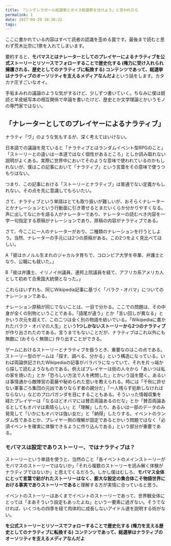 ```yaml
---
title: 「シンデレラガール総選挙とボイス総選挙を分けよう」と言われたら
permalink: 1
date: 2017-04-29 10:36:22
tags:
---
```


ここに書かれている内容はすべて読者の認識を歪める罠です。最後まで読むと思わず荒木比奈に1票を入れてしまいます。

要約すると、**モバマスとはナレーターとしてのプレイヤーによるナラティブを公式ストーリーとリソースでフォローすることで歴史化する (権力に受け入れられ擁護される、歴史としてのナラティブに転換する) コンテンツであって、総選挙はナラティブのオーソリティを支えるメディアなんだよ**という話をします。カタカナ圧すごいなオイ。

手垢まみれの議論のような気がするけど、少しずつ書いていく。ちなみに僕は朗読と羊皮紙写本の相互関係で卒論を書いたけど、歴史とか文学理論とかいうモノの専門家ではない。

## 「ナレーターとしてのプレイヤーによるナラティブ」

ナラティ「ヴ」のような気もするが、深く考えてはいけない。

日本語での議論を見ていると「ナラティブとはランダムイベント型RPGのこと」「ストーリーとの違いは一本道ではなく個性があるところ」としか読み取れない説明がよくある。実際に世界中においてそのような意味で使われているのかもしれないが、僕はこの記事において「ナラティブ」という言葉をその意味で使うつもりはない。

つまり、この記事における「ストーリーとナラティブ」は普通でない定義かもしれない。その点を先に意識してもらいたい。

さて、ナラティブという単語はとても取り扱いが難しいが、おそらくナレーターとかナレーションという行動面に引き寄せるとまだいくらか分かりやすくなる。声に出してなにかを語る人がナレーターであり、ナレーターの読むべき内容を一字一句指定する原稿がナレーションであり、原稿の内容がナラティブである。

さて、今ここに一人のナレーターがおり、二種類のナレーションを行うとしよう。当然、ナレーターの手元には2つの原稿がある。この2つをよく見比べてほしい。

A「彼はホノルル生まれのジャカルタ育ちで、コロンビア大学を卒業、弁護士となり、公職にも就いた。」

B「彼は弁護士、イリノイ州議員、連邦上院議員を経て、アフリカ系アメリカ人として初めて合衆国大統領となった。」

これらはいずれも、同じWikipedia記事に基づく「バラク・オバマ」についてのナレーションである。

ナレーション原稿が同じでないことは、一目で分かる。ここでの問題は、その中身が全くの別物ということである。「語尾が違う」とか「言い回しが異なる」とかいう次元を超えて、この二つは全く別の物語を紡いでいる。「Wikipediaに書かれたバラク・オバマの人生」という**1つしかないストーリーから2つのナラティブ**が作り出されたのである。言うまでもないことだが、ナラティブはこれ以外にも無数に (おそらく無限に) 作り出すことができる。

ゲームにおけるストーリーとナラティブを扱うとき、重要なのはこの点である。ストーリー型のゲームは「探す、調べる、分かる」という構造になっている。いわば両論併記されたWikipediaの記事がバラバラになっていて、それを片っ端から探して読むようなものである。例えばプレイヤーは街の人々から「あいつは私の家を焼いた」とか「恐ろしい方法で人を拷問した」とかいう話を聞く。あるいは事情通から敵陣営の葛藤や秘められた思いを教えられる。時には「千秋に許せない軍事ごろ集団の元凶でありならず者の親分だ」「一人残らず処断しなければならない」などのプロパガンダを目にすることもある。そういった情報収集を経たプレイヤーは「なるほどオバマには賛否両論あるのだな」とか「賛否両論あるとしてもオバマは素晴らしい」と「理解」したり、あるいは一部のデータのみ発見して「いかにもオバマは強い女だ」と「納得」したりする。イベントのランダム性であるとか、プレイヤー側の理解が固定であるとかいう問題ではなく「必須イベントを確実に体験できるように作り込んである」という部分が重要である。




### モバマスは設定でありストーリー、ではナラティブは？

ストーリーという単語を使うと、当然のこと「各イベントのメインストーリーがモバマスのストーリーではないか」「それら複数のストーリーを読み解く体験がナラティブではないか」と思えてくるだろう。しかし僕はむしろ、**モバマス全体にとって言葉で紡がれたストーリーはなく、膨大な設定の集合体こそ物語世界における事実でありストーリーである**と理解する方が実情に合っていると思う。

イベントのストーリーはあくまでイベントのストーリーであって、世界観全体にとっては「まあそういう設定もあったよね」という一要素に過ぎない。そうでなければ、いくつもの四季を経て肉体的に成長しないアイドル達を説明する術がない。


**を公式ストーリーとリソースでフォローすることで歴史化する (権力を支える歴史としてのナラティブに転換する) コンテンツであって、総選挙はナラティブのオーソリティを支えるメディアなんだよ**